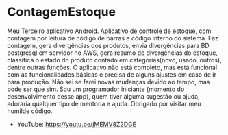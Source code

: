 # ContagemEstoque
Meu Terceiro aplicativo Android.
Aplicativo de controle de estoque, com contagem por leitura de código de barras e código interno do sistema. 
Faz contagem, gera divergências dos produtos, envia divergências para BD postgresql em servidor no AWS, gera resumo de divergências do estoque, classifica o estado do produto contado em categorias(novo, usado, outros), dentre outras funções.
O aplicativo não está completo, mas está funcional com as funcionalidades básicas e precisa de alguns ajustes em caso de ir para produção. Não sei se farei novas mudanças devido ao tempo, mas pode ser que sim. 
Sou um programador iniciante (momento do desenvolvimento desse app), quem tiver alguma sugestão ou ajuda, adoraria qualquer tipo de mentoria e ajuda. 
Obrigado por visitar meu humilde código.


- YouTube: https://youtu.be/jMEMV8Z2DGE

